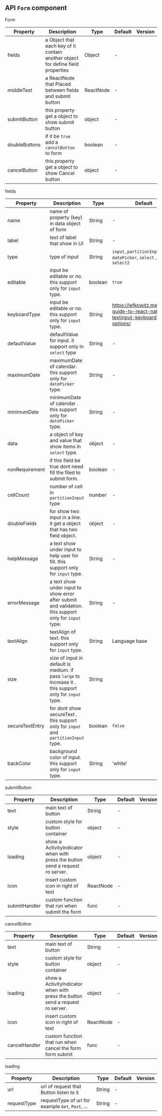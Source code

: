 ## API `Form` component

Form

| Property | Description | Type | Default | Version |
| --- | --- | --- | --- | --- |
| fields | a Object that each key of it contain another object for define field properties | Object | - |  |
| middleText | a ReactNode that Placed between fields and submit button  | ReactNode | - |  |
| submitButton | this property get a object to show submit button  | object | - |  |
| doubleButtons | if it be `true` add a `cancelButton` to form | boolean | - |  |
| cancelButton | this property get a object to show Cancel button  | object | - |  |

fields

| Property | Description | Type | Default | Version |
| --- | --- | --- | --- | --- |
| name | name of property (key) in data object of form | String | - |  |
| label | text of label that show in UI  | String | - |  |
| type | type of input | String| `input`, `partitionInput`, `datePicker`, `select` , `select2`  |  |
| editable | input be editable or no. this support only for `input` type.  | boolean | `true` |  |
| keyboardType | input be editable or no. this support only for `input` type.  | String | https://lefkowitz.me/visual-guide-to-react-native-textinput-keyboardtype-options/ |  |
| defaultValue | defaultValue for input. it support only in `select` type  | String | - |  |
| maximumDate | maximumDate of calendar. this support only for `datePicker` type.  | String | - |  |
| minimumDate | minimumDate of calendar . this support only for `datePicker` type.  | String | - |  |
| data | a object of key and value that show items in `select` type.   | object | - |  |
| nonRequirement | if this field be true dont need fill the filed to submit form.  | boolean | - |  |
| cellCount | number of cell in `partitionInput` type | number | - |  |
| doubleFields | for show two input in a line. it get a object that has two field object.  | object | - |  |
| helpMessage | a text show under input to help user for fill. this support only for `input` type.  | String | - |  |
| errorMessage | a text show under input to show error after submit and validation. this support only for `input` type.  | String | - |  |
| textAlign | textAlign of text. this support only for `input` type.  | String | Language base |  |
| size | size of input in default is medium. if pass `large` to increase it . this support only for `input` type.  | String |  |  |
| secureTextEntry | for dont show secureText . this support only for `input` and  `partitionInput` type.  | boolean | `false` |  |
| backColor | background color of input. this support only for `input` type.  | String | 'white' |  |

submitButton

| Property | Description | Type | Default | Version |
| --- | --- | --- | --- | --- |
| text | main text of button | String | - |  |
| style | custom style for button container  | object | - |  |
| loading | show a ActivityIndicator when with press the button send a request ro server. | object | - |  |
| icon | insert custom icon in right of text | ReactNode | - |  |
| submitHandler | custom function that run when submit the form  | func | - |  |

cancelButton

| Property | Description | Type | Default | Version |
| --- | --- | --- | --- | --- |
| text | main text of button | String | - |  |
| style | custom style for button container  | object | - |  |
| loading | show a ActivityIndicator when with press the button send a request ro server. | object | - |  |
| icon | insert custom icon in right of text | ReactNode | - |  |
| cancelHandler | custom function that run when cancel the form form submit  | func | - |  |

loading

| Property | Description | Type | Default | Version |
| --- | --- | --- | --- | --- |
| url | url of request that Button listen to it  | String | - |  |
| requestType | requestType of url for example `Get`, `Post`, ... | String | - |  |
